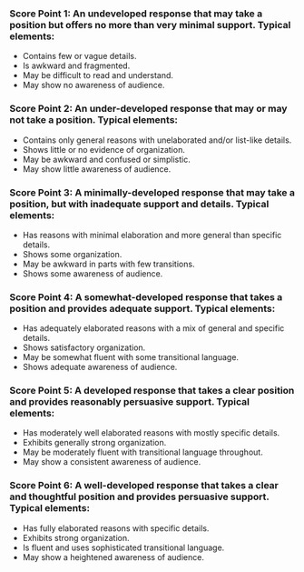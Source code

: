 ### Score Point 1: An undeveloped response that may take a position but offers no more than very minimal support. Typical elements:
- Contains few or vague details.
- Is awkward and fragmented.
- May be difficult to read and understand.
- May show no awareness of audience.

### Score Point 2: An under-developed response that may or may not take a position. Typical elements:
- Contains only general reasons with unelaborated and/or list-like details.
- Shows little or no evidence of organization.
- May be awkward and confused or simplistic.
- May show little awareness of audience.

### Score Point 3: A minimally-developed response that may take a position, but with inadequate support and details. Typical elements:
- Has reasons with minimal elaboration and more general than specific details.
- Shows some organization.
- May be awkward in parts with few transitions.
- Shows some awareness of audience.

### Score Point 4: A somewhat-developed response that takes a position and provides adequate support. Typical elements:
- Has adequately elaborated reasons with a mix of general and specific details.
- Shows satisfactory organization.
- May be somewhat fluent with some transitional language.
- Shows adequate awareness of audience.

### Score Point 5: A developed response that takes a clear position and provides reasonably persuasive support. Typical elements:
- Has moderately well elaborated reasons with mostly specific details.
- Exhibits generally strong organization.
- May be moderately fluent with transitional language throughout.
- May show a consistent awareness of audience.

### Score Point 6: A well-developed response that takes a clear and thoughtful position and provides persuasive support. Typical elements:
- Has fully elaborated reasons with specific details.
- Exhibits strong organization.
- Is fluent and uses sophisticated transitional language.
- May show a heightened awareness of audience.